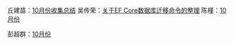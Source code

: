 丘建苗：[10月份收集总结](丘建苗/index.md)
吴传荣：[关于EF Core数据库迁移命令的整理](吴传荣/index.md)
陈槿：[10月份](陈槿/index.md)

彭超群：[10月份](彭超群/index.md)